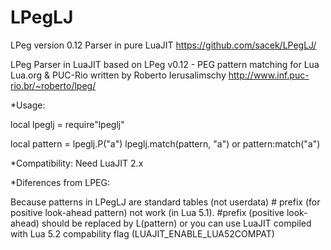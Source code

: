LPegLJ
======

LPeg version 0.12 Parser in pure LuaJIT
https://github.com/sacek/LPegLJ/

LPeg Parser in LuaJIT
based on LPeg v0.12 - PEG pattern matching for Lua
Lua.org & PUC-Rio  written by Roberto Ierusalimschy
http://www.inf.puc-rio.br/~roberto/lpeg/

*Usage:

local lpeglj = require"lpeglj"

local pattern = lpeglj.P("a")
lpeglj.match(pattern, "a")
or
pattern:match("a")

*Compatibility:
Need LuaJIT 2.x

*Diferences from LPEG:

Because patterns in LPegLJ are standard tables (not userdata) # prefix (for positive look-ahead pattern) not work (in Lua 5.1).
#prefix (positive look-ahead) should be replaced by L(pattern) or you can use LuaJIT compiled with
Lua 5.2 compability flag (LUAJIT_ENABLE_LUA52COMPAT)

